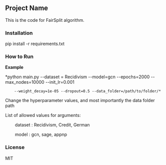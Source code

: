 ## Project Name

This is the code for FairSplit algorithm. 


### Installation

pip install -r requirements.txt


### How to Run

**Example**

*python main.py --dataset = Recidivism --model=gcn --epochs=2000 --max_nodes=10000 --init_lr=0.001 

        --weight_decay=1e-05 --dropout=0.5 --data_folder=/path/to/folder/*


Change the hyperparameter values, and most importantly the data folder path

List of allowed values for arguments:

&nbsp; &nbsp; &nbsp; &nbsp; dataset :  Recidivism, Credit, German

&nbsp; &nbsp; &nbsp; &nbsp; model   :  gcn, sage, appnp


### License

MIT
	
